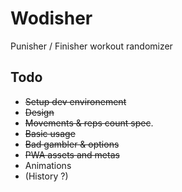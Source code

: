 # Wodisher
Punisher / Finisher workout randomizer

## Todo
- ~~Setup dev environement~~
- ~~Design~~
- ~~Movements & reps count spec~~.
- ~~Basic usage~~
- ~~Bad gambler & options~~
- ~~PWA assets and metas~~
- Animations
- (History ?)
